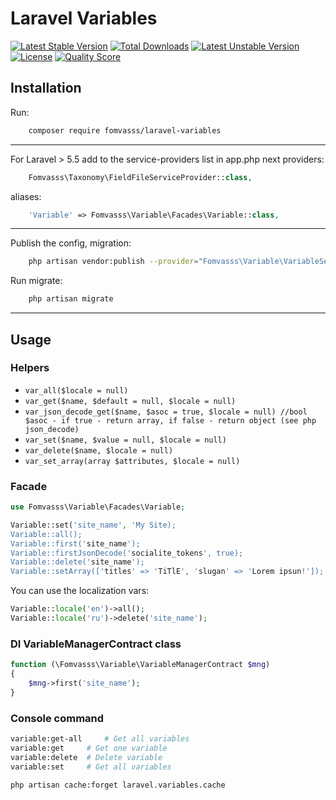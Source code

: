 # Laravel Variables

[![Latest Stable Version](https://poser.pugx.org/fomvasss/laravel-variables/v/stable)](https://packagist.org/packages/fomvasss/laravel-variables)
[![Total Downloads](https://poser.pugx.org/fomvasss/laravel-variables/downloads)](https://packagist.org/packages/fomvasss/laravel-variables)
[![Latest Unstable Version](https://poser.pugx.org/fomvasss/laravel-variables/v/unstable)](https://packagist.org/packages/fomvasss/laravel-variables)
[![License](https://poser.pugx.org/fomvasss/laravel-variables/license)](https://packagist.org/packages/fomvasss/laravel-variables)
[![Quality Score](https://img.shields.io/scrutinizer/g/fomvasss/laravel-variables.svg?style=flat-square)](https://scrutinizer-ci.com/g/fomvasss/laravel-variables)

## Installation
Run:
```bash
	composer require fomvasss/laravel-variables
```
---
For Laravel > 5.5 add to the service-providers list in app.php next
providers:
```php
	Fomvasss\Taxonomy\FieldFileServiceProvider::class,
```
aliases:
```php
	'Variable' => Fomvasss\Variable\Facades\Variable::class,
```
---

Publish the config, migration:
```bash
	php artisan vendor:publish --provider="Fomvasss\Variable\VariableServiceProvider"
```

Run migrate:
```bash
	php artisan migrate
```

---
## Usage
### Helpers
- `var_all($locale = null)`
- `var_get($name, $default = null, $locale = null)`
- `var_json_decode_get($name, $asoc = true, $locale = null) //bool $asoc - if true - return array, if false - return object (see php json_decode)`
- `var_set($name, $value = null, $locale = null)`
- `var_delete($name, $locale = null)`
- `var_set_array(array $attributes, $locale = null)`

### Facade
```php
use Fomvasss\Variable\Facades\Variable;

Variable::set('site_name', 'My Site);
Variable::all();
Variable::first('site_name');
Variable::firstJsonDecode('socialite_tokens', true);
Variable::delete('site_name');
Variable::setArray(['titles' => 'TiTlE', 'slugan' => 'Lorem ipsun!']);
```
You can use the localization vars:
```php
Variable::locale('en')->all();
Variable::locale('ru')->delete('site_name');
```

### DI VariableManagerContract class
```php
function (\Fomvasss\Variable\VariableManagerContract $mng)
{
	$mng->first('site_name');
}
```

### Console command
```bash
variable:get-all     # Get all variables
variable:get     # Get one variable
variable:delete  # Delete variable
variable:set     # Get all variables

php artisan cache:forget laravel.variables.cache
```
